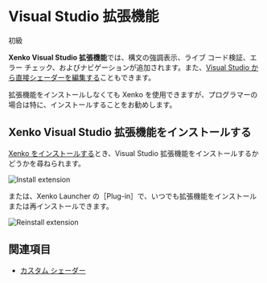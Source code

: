 # Visual Studio 拡張機能

<span class="label label-doc-level">初級</span>

**Xenko Visual Studio 拡張機能**では、構文の強調表示、ライブ コード検証、エラー チェック、およびナビゲーションが追加されます。また、[Visual Studio から直接シェーダーを編集する](../graphics/effects-and-shaders/custom-shaders.md)こともできます。

拡張機能をインストールしなくても Xenko を使用できますが、プログラマーの場合は特に、インストールすることをお勧めします。

## Xenko Visual Studio 拡張機能をインストールする

[Xenko をインストールする](install-xenko.md)とき、Visual Studio 拡張機能をインストールするかどうかを尋ねられます。

![Install extension](media/install-VS-plug-in-prompt.png)

または、Xenko Launcher の［Plug-in］で、いつでも拡張機能をインストールまたは再インストールできます。

![Reinstall extension](media/reinstall-extension.png)

## 関連項目

* [カスタム シェーダー](../graphics/effects-and-shaders/custom-shaders.md)
